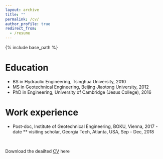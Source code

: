 ```yaml
---
layout: archive
title: ""
permalink: /cv/
author_profile: true
redirect_from:
  - /resume
---
```


{% include base_path %}

Education
======
* BS in Hydraulic Engineering, Tsinghua University, 2010
* MS in Geotechnical Engineering, Beijing Jiaotong University, 2012
* PhD in Engineering, University of Cambridge (Jesus College), 2016

Work experience
======
* Post-doc, Institute of Geotechnical Engineering, BOKU, Vienna, 2017 - date 
  ** visiting scholar, Georgia Tech, Atlanta, USA, Sep - Dec, 2018

<p>&nbsp;</p>

Download the deailted [CV](http://xuzhen-he.github.io/files/cv.pdf) here
 
